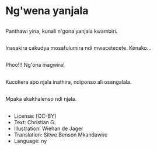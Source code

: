 # Ng'wena yanjala

##
Panthawi yina, kunali n'gona yanjala kwambiri.

##
Inasakira cakudya mosafulumira ndi mwacetecete. Kenako...

##
Phoo!!! Ng'ona inagwira!

##
Kucokera apo njala inathira, ndiponso ali osangalala.

##
Mpaka akakhalenso ndi njala.

##
* License: [CC-BY]
* Text: Christian G.
* Illustration: Wiehan de Jager
* Translation: Sitwe Benson Mkandawire
* Language: ny
